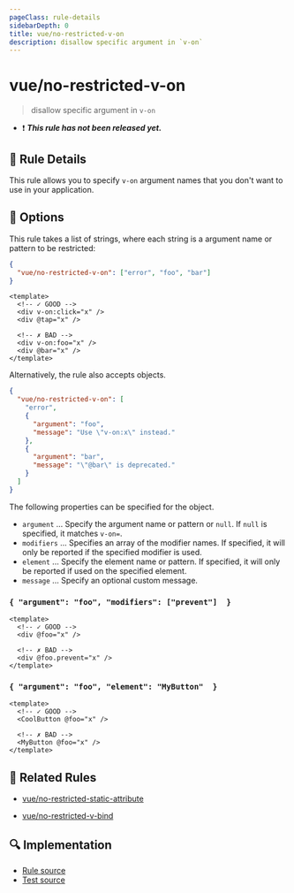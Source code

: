 ```yaml
---
pageClass: rule-details
sidebarDepth: 0
title: vue/no-restricted-v-on
description: disallow specific argument in `v-on`
---
```

# vue/no-restricted-v-on

> disallow specific argument in `v-on`

- :exclamation: <badge text="This rule has not been released yet." vertical="middle" type="error"> ***This rule has not been released yet.*** </badge>

## :book: Rule Details

This rule allows you to specify `v-on` argument names that you don't want to use in your application.

## :wrench: Options

This rule takes a list of strings, where each string is a argument name or pattern to be restricted:

```json
{
  "vue/no-restricted-v-on": ["error", "foo", "bar"]
}
```

<eslint-code-block :rules="{'vue/no-restricted-v-on': ['error', 'foo', 'bar', '/^bar/']}">

```vue
<template>
  <!-- ✓ GOOD -->
  <div v-on:click="x" />
  <div @tap="x" />

  <!-- ✗ BAD -->
  <div v-on:foo="x" />
  <div @bar="x" />
</template>
```

</eslint-code-block>

Alternatively, the rule also accepts objects.

```json
{
  "vue/no-restricted-v-on": [
    "error",
    {
      "argument": "foo",
      "message": "Use \"v-on:x\" instead."
    },
    {
      "argument": "bar",
      "message": "\"@bar\" is deprecated."
    }
  ]
}
```

The following properties can be specified for the object.

- `argument` ... Specify the argument name or pattern or `null`. If `null` is specified, it matches `v-on=`.
- `modifiers` ... Specifies an array of the modifier names. If specified, it will only be reported if the specified modifier is used.
- `element` ... Specify the element name or pattern. If specified, it will only be reported if used on the specified element.
- `message` ... Specify an optional custom message.

### `{ "argument": "foo", "modifiers": ["prevent"]  }`

<eslint-code-block :rules="{'vue/no-restricted-v-on': ['error', { argument: 'foo', modifiers: ['prevent'] }]}">

```vue
<template>
  <!-- ✓ GOOD -->
  <div @foo="x" />

  <!-- ✗ BAD -->
  <div @foo.prevent="x" />
</template>
```

</eslint-code-block>

### `{ "argument": "foo", "element": "MyButton"  }`

<eslint-code-block :rules="{'vue/no-restricted-v-on': ['error', { argument: 'foo', element: 'MyButton' }]}">

```vue
<template>
  <!-- ✓ GOOD -->
  <CoolButton @foo="x" />

  <!-- ✗ BAD -->
  <MyButton @foo="x" />
</template>
```

</eslint-code-block>

## :couple: Related Rules

- [vue/no-restricted-static-attribute]

[vue/no-restricted-static-attribute]: ./no-restricted-static-attribute.md

- [vue/no-restricted-v-bind]

[vue/no-restricted-v-bind]: ./no-restricted-v-bind.md

## :mag: Implementation

- [Rule source](https://github.com/vuejs/eslint-plugin-vue/blob/master/lib/rules/no-restricted-v-on.js)
- [Test source](https://github.com/vuejs/eslint-plugin-vue/blob/master/tests/lib/rules/no-restricted-v-on.js)
